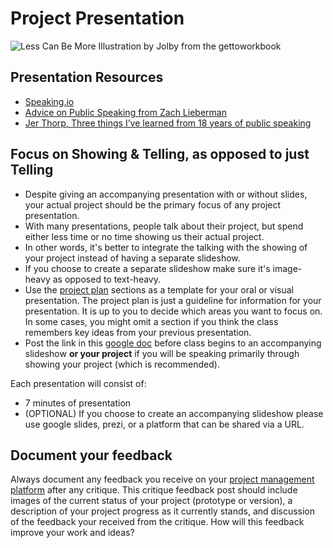 # Project Presentation

![Less Can Be More Illustration by Jolby from the gettoworkbook](<../.gitbook/assets/GETTOWORKBOOK\_less can be more.jpg>)

## Presentation Resources

* [Speaking.io](http://speaking.io)
* [Advice on Public Speaking from Zach Lieberman](https://medium.com/@zachlieberman/advice-on-public-talks-a984876388c2)
* [Jer Thorp, Three things I’ve learned from 18 years of public speaking](https://medium.com/@blprnt/the-three-things-i-learned-from-eighteen-years-of-public-speaking-875f01178902)&#x20;

## Focus on Showing & Telling, as opposed to just Telling

* Despite giving an accompanying presentation with or without slides, your actual project should be the primary focus of any project presentation.
* With many presentations, people talk about their project, but spend either less time or no time showing us their actual project.&#x20;
* In other words, it's better to integrate the talking with the showing of your project instead of having a separate slideshow.&#x20;
* If you choose to create a separate slideshow make sure it's image-heavy as opposed to text-heavy.&#x20;
* Use the [project plan](../assignments/project\_plan.md) sections as a template for your oral or visual presentation. The project plan is just a guideline for information for your presentation. It is up to you to decide which areas you want to focus on. In some cases, you might omit a section if you think the class remembers key ideas from your previous presentation.
* Post the link in this [google doc](https://docs.google.com/document/d/1EfXgca1QsOS6xNGzMvSjeAmHDSRgqK2bK1CTrJRPoNU/edit) before class begins to an accompanying slideshow **or your project** if you will be speaking primarily through showing your project (which is recommended).

Each presentation will consist of:

* 7 minutes of presentation&#x20;
* (OPTIONAL) If you choose to create an accompanying slideshow please use google slides, prezi, or a platform that can be shared via a URL.

## Document your feedback

Always document any feedback you receive on your [project management platform](../assignments/website.md) after any critique. This critique feedback post should include images of the current status of your project (prototype or version), a description of your project progress as it currently stands, and discussion of the feedback your received from the critique. How will this feedback improve your work and ideas?

